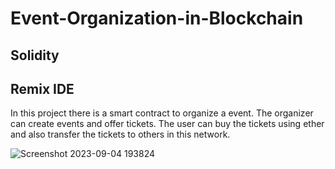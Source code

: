 # Event-Organization-in-Blockchain
## Solidity 
## Remix IDE
In this project there is a smart contract to organize a event. The organizer can create events and offer tickets. The user can buy the tickets using ether and also transfer the tickets to others in this network.

![Screenshot 2023-09-04 193824](https://github.com/Apurba3036/Event-Organization-in-Blockchain/assets/99759729/1059a34d-9083-4d17-a7e6-2f371e018afb)
